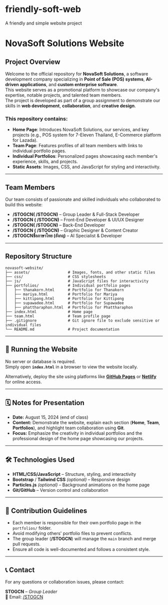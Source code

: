 # friendly-soft-web
A friendly and simple website project



# NovaSoft Solutions Website

## Project Overview
Welcome to the official repository for **NovaSoft Solutions**, a software development company specializing in **Point of Sale (POS) systems**, **AI-driven applications**, and **custom enterprise software**.  
This website serves as a promotional platform to showcase our company's expertise, notable projects, and talented team members.  
The project is developed as part of a group assignment to demonstrate our skills in **web development**, **collaboration**, and **creative design**.

### This repository contains:
- **Home Page**: Introduces NovaSoft Solutions, our services, and key projects (e.g., POS system for 7-Eleven Thailand, E-Commerce platform for Lazada).
- **Team Page**: Features profiles of all team members with links to individual portfolio pages.
- **Individual Portfolios**: Personalized pages showcasing each member's experience, skills, and projects.
- **Static Assets**: Images, CSS, and JavaScript for styling and interactivity.

---

## Team Members
Our team consists of passionate and skilled individuals who collaborated to build this website:

- **/STOGCN( /STOGCN)** – Group Leader & Full-Stack Developer  
- **/STOGCN ( /STOGCN)** – Front-End Developer & UI/UX Designer  
- **/STOGCN( /STOGCN)** – Back-End Developer  
- **/STOGCN ( /STOGCN)** – Graphic Designer & Content Creator  
- **/STOGCNชื่อภาษาไทย (อังกฤ)** – AI Specialist & Developer  

---

## Repository Structure



```
novasoft-website/
├── assets/                 # Images, fonts, and other static files
├── css/                    # CSS stylesheets
├── js/                     # JavaScript files for interactivity
├── portfolios/             # Individual portfolio pages
│   ├── thanakorn.html      # Portfolio for Thanakorn
│   ├── mariya.html         # Portfolio for Mariya
│   ├── kittipong.html      # Portfolio for Kittipong
│   ├── supawadee.html      # Portfolio for Supawadee
│   ├── phattharaphon.html  # Portfolio for Phattharaphon
├── index.html              # Home page
├── team.html               # Team profile page
├── .gitignore              # Git ignore file to exclude sensitive or individual files
└── README.md               # Project documentation
```
---


## 🚀 Running the Website
No server or database is required.  
Simply open **`index.html`** in a browser to view the website locally.

Alternatively, deploy the site using platforms like **[GitHub Pages](https://pages.github.com/)** or **[Netlify](https://www.netlify.com/)** for online access.

---

## 🗓 Notes for Presentation
- **Date:** August 15, 2024 (end of class)  
- **Content:** Demonstrate the website, explain each section (**Home**, **Team**, **Portfolios**), and highlight team collaboration using **Git**.  
- **Focus:** Emphasize the creativity in individual portfolios and the professional design of the home page showcasing our projects.

---

## 🛠 Technologies Used
- **HTML/CSS/JavaScript** – Structure, styling, and interactivity  
- **Bootstrap** / **Tailwind CSS** *(optional)* – Responsive design  
- **Particles.js** *(optional)* – Background animations on the home page  
- **Git/GitHub** – Version control and collaboration  

---

## 📌 Contribution Guidelines
- Each member is responsible for their own portfolio page in the `portfolios/` folder.  
- Avoid modifying others' portfolio files to prevent conflicts.  
- The group leader (**/STOGCN**) will manage the `main` branch and merge pull requests.  
- Ensure all code is well-documented and follows a consistent style.  

---

## 📞 Contact
For any questions or collaboration issues, please contact:  

**STOGCN** – *Group Leader*  
📧 Email: [/STOGCN](/STOGCN)  

